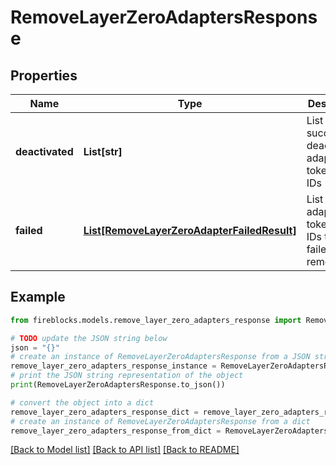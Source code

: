 # RemoveLayerZeroAdaptersResponse


## Properties

Name | Type | Description | Notes
------------ | ------------- | ------------- | -------------
**deactivated** | **List[str]** | List of successfully deactivated adapter token link IDs | 
**failed** | [**List[RemoveLayerZeroAdapterFailedResult]**](RemoveLayerZeroAdapterFailedResult.md) | List of adapter token link IDs that failed to be removed | 

## Example

```python
from fireblocks.models.remove_layer_zero_adapters_response import RemoveLayerZeroAdaptersResponse

# TODO update the JSON string below
json = "{}"
# create an instance of RemoveLayerZeroAdaptersResponse from a JSON string
remove_layer_zero_adapters_response_instance = RemoveLayerZeroAdaptersResponse.from_json(json)
# print the JSON string representation of the object
print(RemoveLayerZeroAdaptersResponse.to_json())

# convert the object into a dict
remove_layer_zero_adapters_response_dict = remove_layer_zero_adapters_response_instance.to_dict()
# create an instance of RemoveLayerZeroAdaptersResponse from a dict
remove_layer_zero_adapters_response_from_dict = RemoveLayerZeroAdaptersResponse.from_dict(remove_layer_zero_adapters_response_dict)
```
[[Back to Model list]](../README.md#documentation-for-models) [[Back to API list]](../README.md#documentation-for-api-endpoints) [[Back to README]](../README.md)


